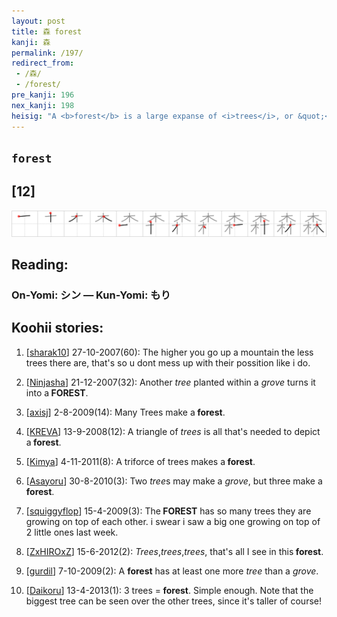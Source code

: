 ```yaml
---
layout: post
title: 森 forest
kanji: 森
permalink: /197/
redirect_from:
 - /森/
 - /forest/
pre_kanji: 196
nex_kanji: 198
heisig: "A <b>forest</b> is a large expanse of <i>trees</i>, or &quot;<i>trees</i>, <i>trees</i> everywhere,&quot; to adopt the expression we used back in frames 22 and 23."
---
```


## `forest`

## [12]

<div class="stroke"><img src="../images/E6A3AE.png" /></div>

## Reading:

### On-Yomi: シン &mdash; Kun-Yomi: もり

## Koohii stories:

1) [<a href="http://kanji.koohii.com/profile/sharak10">sharak10</a>] 27-10-2007(60): The higher you go up a mountain the less trees there are, that&#039;s so u dont mess up with their possition like i do. 

2) [<a href="http://kanji.koohii.com/profile/Ninjasha">Ninjasha</a>] 21-12-2007(32): Another <em>tree</em> planted within a <em>grove</em> turns it into a<strong> FOREST</strong>. 

3) [<a href="http://kanji.koohii.com/profile/axisj">axisj</a>] 2-8-2009(14): Many Trees make a<strong> forest</strong>. 

4) [<a href="http://kanji.koohii.com/profile/KREVA">KREVA</a>] 13-9-2008(12): A triangle of <em>trees</em> is all that&#039;s needed to depict a<strong> forest</strong>. 

5) [<a href="http://kanji.koohii.com/profile/Kimya">Kimya</a>] 4-11-2011(8): A triforce of trees makes a<strong> forest</strong>. 

6) [<a href="http://kanji.koohii.com/profile/Asayoru">Asayoru</a>] 30-8-2010(3): Two <em>tree</em>s may make a <em>grove</em>, but three make a<strong> forest</strong>. 

7) [<a href="http://kanji.koohii.com/profile/squiggyflop">squiggyflop</a>] 15-4-2009(3): The<strong> FOREST</strong> has so many trees they are growing on top of each other. i swear i saw a big one growing on top of 2 little ones last week. 

8) [<a href="http://kanji.koohii.com/profile/ZxHIROxZ">ZxHIROxZ</a>] 15-6-2012(2): <em>Trees</em>,<em>trees</em>,<em>trees</em>, that&#039;s all I see in this<strong> forest</strong>. 

9) [<a href="http://kanji.koohii.com/profile/gurdil">gurdil</a>] 7-10-2009(2): A <strong>forest</strong> has at least one more <em>tree</em> than a <em>grove</em>. 

10) [<a href="http://kanji.koohii.com/profile/Daikoru">Daikoru</a>] 13-4-2013(1): 3 trees =<strong> forest</strong>. Simple enough. Note that the biggest tree can be seen over the other trees, since it&#039;s taller of course! 
